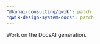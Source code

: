```yaml
---
"@kunai-consulting/qwik": patch
"qwik-design-system-docs": patch
---
```


Work on the DocsAI generation.
